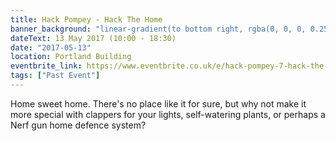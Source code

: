 ```yaml
---
title: Hack Pompey - Hack The Home
banner_background: "linear-gradient(to bottom right, rgba(0, 0, 0, 0.25), hsla(165, 100%, 60%, 1) 100%)"
dateText: 13 May 2017 (10:00 - 18:30)
date: "2017-05-13"
location: Portland Building
eventbrite_link: https://www.eventbrite.co.uk/e/hack-pompey-7-hack-the-home-tickets-32981355121#
tags: ["Past Event"]
---
```


Home sweet home. There's no place like it for sure, but why not make it more special with clappers for your lights, self-watering plants, or perhaps a Nerf gun home defence system?
